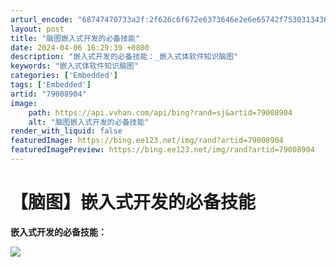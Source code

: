 ```yaml
---
arturl_encode: "68747470733a2f:2f626c6f672e6373646e2e6e65742f75303134363437323038:2f61727469636c652f64657461696c732f3739303038393034"
layout: post
title: "脑图嵌入式开发的必备技能"
date: 2024-04-06 16:29:39 +0800
description: "嵌入式开发的必备技能：_嵌入式体软件知识脑图"
keywords: "嵌入式体软件知识脑图"
categories: ['Embedded']
tags: ['Embedded']
artid: "79008904"
image:
    path: https://api.vvhan.com/api/bing?rand=sj&artid=79008904
    alt: "脑图嵌入式开发的必备技能"
render_with_liquid: false
featuredImage: https://bing.ee123.net/img/rand?artid=79008904
featuredImagePreview: https://bing.ee123.net/img/rand?artid=79008904
---
```


# 【脑图】嵌入式开发的必备技能

**嵌入式开发的必备技能：**
  
![](http://oe463wxh8.bkt.clouddn.com/png-EmbeddedEngineer-by-StuQ1.png)
